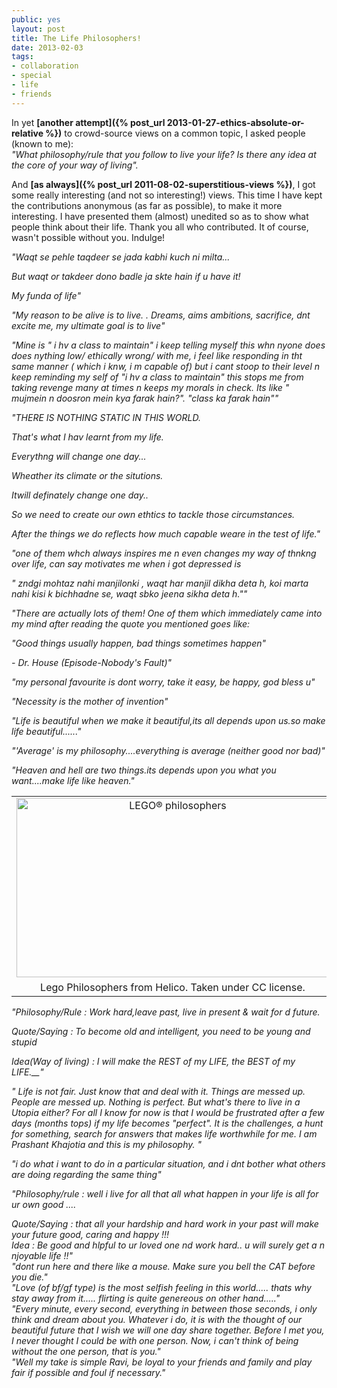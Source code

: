 ```yaml
---
public: yes
layout: post
title: The Life Philosophers!
date: 2013-02-03
tags: 
- collaboration 
- special 
- life 
- friends
---
```


In yet **[another attempt]({% post_url 2013-01-27-ethics-absolute-or-relative %})** to crowd-source views on a common topic, I asked people (known to me):  
_"What philosophy/rule that you follow to live your life? Is there any idea at the core of your way of living"._ 

And **[as always]({% post_url 2011-08-02-superstitious-views %})**, I got some really interesting (and not so interesting!) views. This time I have kept the contributions anonymous (as far as possible), to make it more interesting. I have presented them (almost) unedited so as to show what people think about their life. Thank you all who contributed. It of course, wasn't possible without you. Indulge!

_"Waqt se pehle taqdeer se jada kabhi kuch ni milta..._

_But waqt or takdeer dono badle ja skte hain if u have it!_

_My funda of life"_

_"My reason to be alive is to live. . Dreams, aims ambitions, sacrifice, dnt excite me, my ultimate goal is to live"_

_"Mine is " i hv a class to maintain" i keep telling myself this whn nyone does does nything low/ ethically wrong/ with me, i feel like responding in tht same manner ( which i knw, i m capable of) but i cant stoop to their level n keep reminding my self of "i hv a class to maintain" this stops me from taking revenge many at times n keeps my morals in check. Its like " mujmein n doosron mein kya farak hain?". "class ka farak hain""_

_"THERE IS NOTHING STATIC IN THIS WORLD._

_That's what I hav learnt from my life._

_Everythng will change one day..._

_Wheather its climate or the situtions._

_Itwill definately change one day.._

_So we need to create our own ethtics to tackle those circumstances._

_After the things we do reflects how much capable weare in the test of life."_

_"one of them whch always inspires me n even changes my way of thnkng over life, can say motivates me when i got depressed is_

_" zndgi mohtaz nahi manjilonki , waqt har manjil dikha deta h, koi marta nahi kisi k bichhadne se, waqt sbko jeena sikha deta h.""_

_"There are actually lots of them! One of them which immediately came into my mind after reading the quote you mentioned goes like:_ 

_"Good things usually happen, bad things sometimes happen"_ 

_\- Dr. House (Episode-Nobody's Fault)"_

_"my personal favourite is dont worry, take it easy, be happy, god bless u"_

_"Necessity is the mother of invention"_

_"Life is beautiful when we make it beautiful,its all depends upon us.so make life beautiful......"_

_"'Average' is my philosophy....everything is average (neither good nor bad)"_

_"Heaven and hell are two things.its depends upon you what you want....make life like heaven."_  

<table align="center" cellpadding="0" cellspacing="0" class="tr-caption-container" style="margin-left: auto; margin-right: auto; text-align: center;"><tbody><tr><td style="text-align: center;"><a href="http://www.flickr.com/photos/helico/362481790/" style="margin-left: auto; margin-right: auto;" title="LEGO® philosophers by Helico, on Flickr"><img alt="LEGO® philosophers" height="287" src="http://farm1.staticflickr.com/124/362481790_d7c36bc88a.jpg" width="500"></a></td></tr><tr><td class="tr-caption" style="text-align: center;">Lego Philosophers from Helico. Taken under CC license.</td></tr></tbody></table>

_"Philosophy/Rule : Work hard,leave past, live in present & wait for d future._

_Quote/Saying : To become old and intelligent, you need to be young and stupid_

_Idea(Way of living) : I will make the REST of my LIFE, the BEST of my LIFE.__"_

_" Life is not fair. Just know that and deal with it. Things are messed up. People are messed up. Nothing is perfect. But what's there to live in a Utopia either? For all I know for now is that I would be frustrated after a few days (months tops) if my life becomes "perfect". It is the challenges, a hunt for something, search for answers that makes life worthwhile for me. I am Prashant Khajotia and this is my philosophy. "_

_"i do what i want to do in a particular situation, and i dnt bother what others are doing regarding the same thing"_

_"Philosophy/rule : well i live for all that all what happen in your life is all for ur own good ...._ 

_Quote/Saying : that all your hardship and hard work in your past will make your future good, caring and happy !!!_   
_Idea : Be good and hlpful to ur loved one nd work hard.. u will surely get a n njoyable life !!"_  
_"dont run here and there like a mouse. Make sure you bell the CAT before you die."_  
_"Love (of bf/gf type) is the most selfish feeling in this world..... thats why stay away from it..... flirting is quite genereous on other hand....."_  
_"Every minute, every second, everything in between those seconds, i only think and dream about you. Whatever i do, it is with the thought of our beautiful future that I wish we will one day share together. Before I met you, I never thought I could be with one person. Now, i can't think of being without the one person, that is you."_  
_"Well my take is simple Ravi, be loyal to your friends and family and play fair if possible and foul if necessary."_
